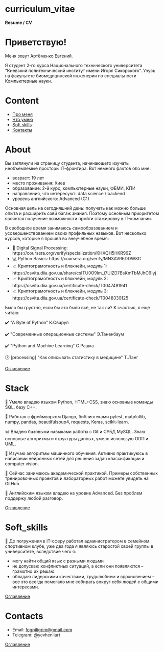 # curriculum_vitae
**Resume / CV**


# Приветствую!
<p>Меня зовут Артёменко Евгений.</p>
<p>
    Я студент 2-го курса Национального технического университета "Киевский политехнический институт
    имени Игоря Сикорского". Учусь на факультете биомедицинской инженерии по
    специальности Компьютерные науки.
</p>


# Content
- [Про меня](#about)
- [Что умею](#stack)
- [Soft skills](#soft_skills)
- [Контакты](#contacts)


# About
Вы заглянули на страницу студента, начинающего изучать необъемлемые просторы IT-фронтира.
  Вот немного фактов обо мне:

- возраст: 19 лет
- место проживания: Киев
- образование: 2-й курс, компьютерные науки, ФБМИ, КПИ
- направления, что интересуют: data science / backend
- уровень английского: Advanced (C1)

Основная цель на сегодняшний день: получать как можно больше опыта и расширить совй багаж знания.
Поэтому основным приоритетом является получение возможности пройти стажировку в IT-компании.

В свободное время занимаюсь самообразованием и усовершенствованием своих профильных навыков. 
Вот несколько курсов, которые я прошёл во внеучебное время:

<ul>
    <li>🔬 Digital Signal Processing: https://coursera.org/verify/specialization/KHXQH5HKR99Z</li>
    <li>💻 Python Basics: https://coursera.org/verify/MN3AVR6DDW8G</li>
    <li>📈 Криптограмотность и блокчейн, модуль 1: https://osvita.diia.gov.ua/share/csITU0O9Im_i7UlZD7BsKmTbMJhO9Iyj</li>
    <li>📈 Криптограмотность и блокчейн, модуль 2: https://osvita.diia.gov.ua/certificate-check/T0047491941</li>
    <li>📈 Криптограмотность и блокчейн, модуль 3: https://osvita.diia.gov.ua/certificate-check/T0048030125</li>

</ul>
    
Было бы грустно, если бы это было всё, не так ли? К счастью, я ещё читаю:

✔️ "A Byte of Python" К.Сваруп

✔️ "Современные операционные системы" Э.Таненбаум

✔️ "Python and Machine Learning" С.Рашка

🕓 [processing] "Как описывать статистику в медицине" Т.Ланг

[Оглавление](#content)


# Stack
<p>
    🐍 Умело владею языком Python, HTML+CSS, знаю основные команды SQL, базу C++.
</p>
<p>
    📂 Работал с фреймворком Django, библиотеками pytest, matplotlib, numpy, pandas,
     beautifulsoup4, requests, Keras, scikit-learn.
</p>
<p>
    📊 Владею базовыми навыками работы с Git и СУБД MySQL. Знаю основные алгоритмы и структуры данных,
    умело использую ООП и UML.
</p>
<p>
    📖 Изучаю алгоритмы машинного обучения. Активно практикуюсь в написании
    нейронных сетей для решения задач классификации и computer vision.
</p>
<p>
    🌱 Сейчас занимаюсь академической практикой. Примеры собственных тренировочных проектов
    и лабораторных работ можете увидеть на GitHub.
</p>
<p>
    🎤 Английским языком владею на уровне Advanced. Без проблем поддержу любой разговор.
</p>

[Оглавление](#content)


# Soft_skills
<p>
    💁 До погружения в IT-сферу работал администратором в семейном спортивном клубе,
    уже два года я являюсь старостой своей группы в университете,
    вследствие чего я:
</p>

- могу найти общий язык с разными людьми
- не допускаю конфликтных ситуаций, а если они появляются – грамотно их решаю
- обладаю лидерскими качествами, трудолюбием и вдохновением – все это
  всегда помогало мне собирать вокруг себя людей с общими интересами.

[Оглавление](#content)


# Contacts
- Email: fogpiligrim@gmail.com
- Telegram: @yevheniiart

[Оглавление](#content)

